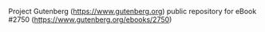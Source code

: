 Project Gutenberg (https://www.gutenberg.org) public repository for eBook #2750 (https://www.gutenberg.org/ebooks/2750)
